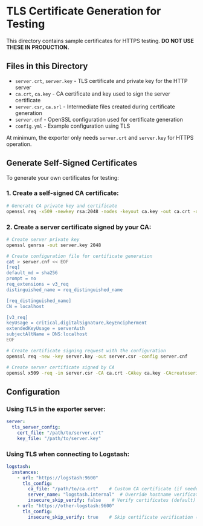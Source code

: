# TLS Certificate Generation for Testing

This directory contains sample certificates for HTTPS testing. **DO NOT USE THESE IN PRODUCTION.**

## Files in this Directory

- `server.crt`, `server.key` - TLS certificate and private key for the HTTP server
- `ca.crt`, `ca.key` - CA certificate and key used to sign the server certificate
- `server.csr`, `ca.srl` - Intermediate files created during certificate generation
- `server.cnf` - OpenSSL configuration used for certificate generation
- `config.yml` - Example configuration using TLS

At minimum, the exporter only needs `server.crt` and `server.key` for HTTPS operation.

## Generate Self-Signed Certificates

To generate your own certificates for testing:

### 1. Create a self-signed CA certificate:
```bash
# Generate CA private key and certificate
openssl req -x509 -newkey rsa:2048 -nodes -keyout ca.key -out ca.crt -days 365 -subj "/CN=Logstash Exporter Test CA"
```

### 2. Create a server certificate signed by your CA:
```bash
# Create server private key
openssl genrsa -out server.key 2048

# Create configuration file for certificate generation
cat > server.cnf << EOF
[req]
default_md = sha256
prompt = no
req_extensions = v3_req
distinguished_name = req_distinguished_name

[req_distinguished_name]
CN = localhost

[v3_req]
keyUsage = critical,digitalSignature,keyEncipherment
extendedKeyUsage = serverAuth
subjectAltName = DNS:localhost
EOF

# Create certificate signing request with the configuration
openssl req -new -key server.key -out server.csr -config server.cnf

# Create server certificate signed by CA
openssl x509 -req -in server.csr -CA ca.crt -CAkey ca.key -CAcreateserial -out server.crt -days 365 -extensions v3_req -extfile server.cnf
```

## Configuration

### Using TLS in the exporter server:
```yaml
server:
  tls_server_config:
    cert_file: "/path/to/server.crt"
    key_file: "/path/to/server.key"
```

### Using TLS when connecting to Logstash:
```yaml
logstash:
  instances:
    - url: "https://logstash:9600"
      tls_config:
        ca_file: "/path/to/ca.crt"    # Custom CA certificate (if needed)
        server_name: "logstash.internal"  # Override hostname verification
        insecure_skip_verify: false    # Verify certificates (default)
    - url: "https://other-logstash:9600"
      tls_config:
        insecure_skip_verify: true    # Skip certificate verification (for self-signed certs)
```
